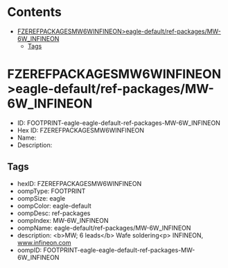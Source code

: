 



Contents
========

* [FZEREFPACKAGESMW6WINFINEON>eagle-default/ref-packages/MW-6W_INFINEON](#fzerefpackagesmw6winfineoneagle-defaultref-packagesmw-6w_infineon)
	* [Tags](#tags)

# FZEREFPACKAGESMW6WINFINEON>eagle-default/ref-packages/MW-6W_INFINEON

- ID: FOOTPRINT-eagle-eagle-default-ref-packages-MW-6W_INFINEON
- Hex ID: FZEREFPACKAGESMW6WINFINEON
- Name: 
- Description: 

## Tags

- hexID: FZEREFPACKAGESMW6WINFINEON
- oompType: FOOTPRINT
- oompSize: eagle
- oompColor: eagle-default
- oompDesc: ref-packages
- oompIndex: MW-6W_INFINEON
- oompName: eagle-default/ref-packages/MW-6W_INFINEON
- description: &lt;b&gt;MW; 6 leads&lt;/b&gt; Wafe soldering&lt;p&gt;&#xD;
INFINEON, www.infineon.com
- oompID: FOOTPRINT-eagle-eagle-default-ref-packages-MW-6W_INFINEON
